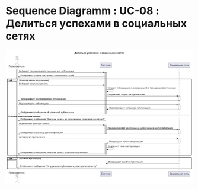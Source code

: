 # Sequence Diagramm : UC-08 : Делиться успехами в социальных сетях

![Sequence Diagramm : UC-08 : Делиться успехами в социальных сетях](seq8.png)